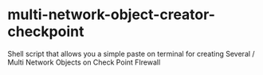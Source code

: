 # multi-network-object-creator-checkpoint
Shell script that allows you a simple paste on terminal  for creating Several / Multi Network Objects on Check Point FIrewall   
